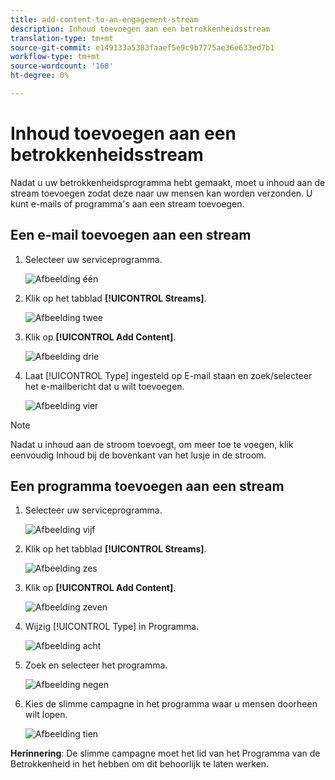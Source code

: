 ```yaml
---
title: add-content-to-an-engagement-stream
description: Inhoud toevoegen aan een betrokkenheidsstream
translation-type: tm+mt
source-git-commit: e149133a5383faaef5e9c9b7775ae36e633ed7b1
workflow-type: tm+mt
source-wordcount: '168'
ht-degree: 0%

---
```



# Inhoud toevoegen aan een betrokkenheidsstream

Nadat u uw betrokkenheidsprogramma hebt gemaakt, moet u inhoud aan de stream toevoegen zodat deze naar uw mensen kan worden verzonden. U kunt e-mails of programma&#39;s aan een stream toevoegen.

## Een e-mail toevoegen aan een stream

1. Selecteer uw serviceprogramma.

   ![Afbeelding één](/help/sky/assets/engagement-programs/add-content-to-an-engagement-stream/add-content-to-an-engagement-stream-1.png)

1. Klik op het tabblad **[!UICONTROL Streams]**.

   ![Afbeelding twee](/help/sky/assets/engagement-programs/add-content-to-an-engagement-stream/add-content-to-an-engagement-stream-2.png)

1. Klik op **[!UICONTROL Add Content]**.

   ![Afbeelding drie](/help/sky/assets/engagement-programs/add-content-to-an-engagement-stream/add-content-to-an-engagement-stream-3.png)

1. Laat [!UICONTROL Type] ingesteld op E-mail staan en zoek/selecteer het e-mailbericht dat u wilt toevoegen.

   ![Afbeelding vier](/help/sky/assets/engagement-programs/add-content-to-an-engagement-stream/add-content-to-an-engagement-stream-4.png)

>[!NOTE]
>
>Nadat u inhoud aan de stroom toevoegt, om meer toe te voegen, klik eenvoudig Inhoud bij de bovenkant van het lusje in de stroom.

## Een programma toevoegen aan een stream

1. Selecteer uw serviceprogramma.

   ![Afbeelding vijf](/help/sky/assets/engagement-programs/add-content-to-an-engagement-stream/add-content-to-an-engagement-stream-5.png)

1. Klik op het tabblad **[!UICONTROL Streams]**.

   ![Afbeelding zes](/help/sky/assets/engagement-programs/add-content-to-an-engagement-stream/add-content-to-an-engagement-stream-6.png)

1. Klik op **[!UICONTROL Add Content]**.

   ![Afbeelding zeven](/help/sky/assets/engagement-programs/add-content-to-an-engagement-stream/add-content-to-an-engagement-stream-7.png)

1. Wijzig [!UICONTROL Type] in Programma.

   ![Afbeelding acht](/help/sky/assets/engagement-programs/add-content-to-an-engagement-stream/add-content-to-an-engagement-stream-8.png)

1. Zoek en selecteer het programma.

   ![Afbeelding negen](/help/sky/assets/engagement-programs/add-content-to-an-engagement-stream/add-content-to-an-engagement-stream-9.png)

1. Kies de slimme campagne in het programma waar u mensen doorheen wilt lopen.

   ![Afbeelding tien](/help/sky/assets/engagement-programs/add-content-to-an-engagement-stream/add-content-to-an-engagement-stream-10.png)

**Herinnering**: De slimme campagne moet het lid van het Programma van de Betrokkenheid in het hebben om dit behoorlijk te laten werken.
